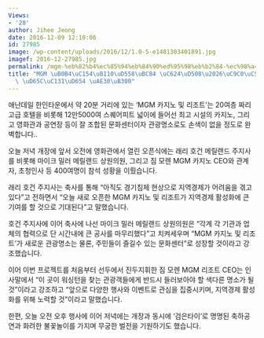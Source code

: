 ```yaml
---
Views:
- '28'
author: Jihee Jeong
date: 2016-12-09 12:10:08
id: 27985
image: /wp-content/uploads/2016/12/1.0-5-e1481303401891.jpg
imagef: 2016-12-27985.jpg
permalink: /mgm-%eb%82%b4%ec%85%94%eb%84%90%ed%95%98%eb%b2%84-%ec%98%a4%ed%94%88%ec%a7%80%ec%97%ad%ea%b2%bd%ec%a0%9c-%ed%99%9c%ec%84%b1%ed%99%94-%ea%b8%b0%eb%8c%80/
title: "MGM \uB0B4\uC154\uB110\uD558\uBC84 \uC624\uD508\u2026\uC9C0\uC5ED\uACBD\uC81C\
  \ \uD65C\uC131\uD654 \uAE30\uB300"
---
```


애난데일 한인타운에서 약 20분 거리에 있는 ‘MGM 카지노 및 리조트’는 20여층 짜리 고급 호텔을 비롯해 12만5000여 스퀘어피트 넓이에 들어선 최고 시설의 카지노, 그리고 영화관과 공연장 등이 잘 조합된 문화센터이자 관광명소로도 손색이 없을 정도로 완벽합니다..

오늘 저녁 개장에 앞서 오전에 영화관에서 열린 오픈식에는 래리 호건 메릴랜드 주지사를 비롯해 마이크 밀러 메릴랜드 상원의원, 그리고 짐 모렌 MGM 카지노 CEO와 관계자, 초청인사 등 400여명이 참석 성황을 이뤘습니다.

래리 호건 주지사는 축사를 통해 “아직도 경기침체 현상으로 지역경제가 어려움을 겪고 있다”고 전하면서 “오늘 새로 오픈한 MGM 카지노 및 리조트가 지역경제 활성화에 큰 기여를 할 것으로 기대된다”고 말했습니다.

호건 주지사에 이어 축사에 나선 마이크 밀러 메릴랜드 상원의원은 “각계 각 기관과 업체의 협력으로 단 시간내에 큰 공사를 마무리했다”고 치켜세우며 “MGM 카지노 및 리조트’가 새로운 관광명소는 물론, 주민들이 즐길수 있는 문화센터”로 성장할 것이라고 강조했습니다.

이어 이번 프로젝트를 처음부터 선두에서 진두지휘한 짐 모렌 MGM 리조트 CEO는 인사말에서 “이 곳이 워싱턴을 찾는 관광객들에게 반드시 들러보아야 할 색다른 명소가 될 것”이라고 강조하고 “앞으로 다양한 행사와 이벤트로 관심을 집중시키며, 지역경제 활성화를 위해 노력할 것”이라고 말했습니다.

한편, 오늘 오전 오후 행사에 이어 저녁에는 개장과 동시에 ‘검은타이’로 명명된 축하공연과 화려한 불꽃놀이를 가지며 무궁한 벌전을 기원하기도 했습니다.